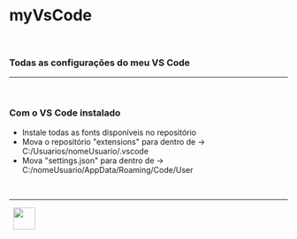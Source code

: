 # myVsCode

<br>

### Todas as configurações do meu VS Code

---

<br>

### Com o VS Code instalado

 - Instale todas as fonts disponíveis no repositório
 - Mova o repositório "extensions" para dentro de -> C:/Usuarios/nomeUsuario/.vscode
 - Mova "settings.json" para dentro de -> C:/nomeUsuario/AppData/Roaming/Code/User

<br>

---

<div style="display: inline_block;">
   <img height="40" width="40" hspace="7" src="https://cdn.jsdelivr.net/gh/devicons/devicon/icons/vscode/vscode-original.svg" />
</div>
